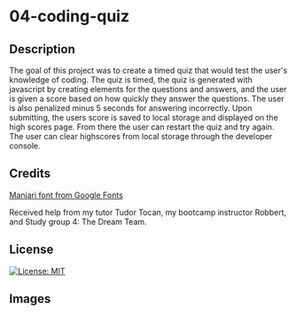 # 04-coding-quiz

## Description

The goal of this project was to create a timed quiz that would test the user's knowledge of coding. The quiz is timed, the quiz is generated with javascript by creating elements for the questions and answers, and the user is given a score based on how quickly they answer the questions. The user is also penalized minus 5 seconds for answering incorrectly. Upon submitting, the users score is saved to local storage and displayed on the high scores page. From there the user can restart the quiz and try again. The user can clear highscores from local storage through the developer console.

## Credits

[Manjari font from Google Fonts](https://fonts.google.com/specimen/Manjari?query=manjari)

Received help from my tutor Tudor Tocan, my bootcamp instructor Robbert, and Study group 4: The Dream Team.

## License

[![License: MIT](https://img.shields.io/badge/License-MIT-yellow.svg)](https://opensource.org/licenses/MIT)

## Images
